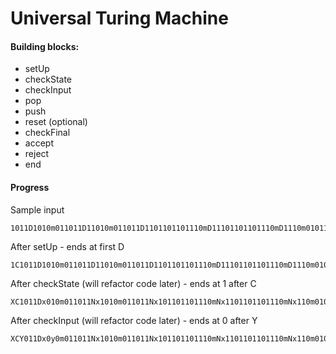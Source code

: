# Universal Turing Machine

#### Building blocks:
* setUp
* checkState
* checkInput
* pop
* push
* reset (optional)
* checkFinal
* accept
* reject
* end

#### Progress
Sample input 
```
1011D1010m011011D11010m011011D1101101101110mD11101101101110mD1110m010111101F101111
```

After setUp - ends at first D
```
1C1011D1010m011011D11010m011011D1101101101110mD11101101101110mD1110m010111101F101111S01
```

After checkState (will refactor code later) - ends at 1 after C
```
XC1011Dx010m011011Nx1010m011011Nx101101101110mNx1101101101110mNx110m010111101F101111S01
```

After checkInput (will refactor code later) - ends at 0 after Y
```
XCY011Dx0y0m011011Nx1010m011011Nx101101101110mNx1101101101110mNx110m010111101F101111S01
```
